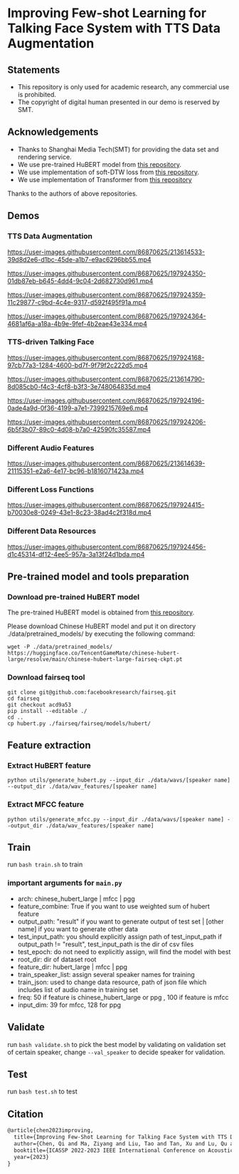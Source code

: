 # Improving Few-shot Learning for Talking Face System with TTS Data Augmentation
## Statements
- This repository is only used for academic research, any commercial use is prohibited.
- The copyright of digital human presented in our demo is reserved by SMT.

## Acknowledgements
- Thanks to Shanghai Media Tech(SMT) for providing the data set and rendering service.
- We use pre-trained HuBERT model from [this repository](https://github.com/TencentGameMate/chinese_speech_pretrain).
- We use implementation of soft-DTW loss from [this repository](https://github.com/keonlee9420/Soft-DTW-Loss).
- We use implementation of Transformer from [this repository](https://github.com/Xflick/EEND_PyTorch)

Thanks to the authors of above repositories.

## Demos
### TTS Data Augmentation

https://user-images.githubusercontent.com/86870625/213614533-39d8d2e6-d1bc-45de-a1b7-e9ac6296bb55.mp4

https://user-images.githubusercontent.com/86870625/197924350-01db87eb-b645-4dd4-9c04-2d682730d961.mp4

https://user-images.githubusercontent.com/86870625/197924359-11c29877-c9bd-4c4e-9317-d592f495f91a.mp4

https://user-images.githubusercontent.com/86870625/197924364-4681af6a-a18a-4b9e-9fef-4b2eae43e334.mp4

### TTS-driven Talking Face

https://user-images.githubusercontent.com/86870625/197924168-97cb77a3-1284-4600-bd7f-9f79f2c222d5.mp4

https://user-images.githubusercontent.com/86870625/213614790-8d085cb0-f4c3-4cf8-b3f3-3e748064835d.mp4

https://user-images.githubusercontent.com/86870625/197924196-0ade4a9d-0f36-4199-a7e1-7399215769e6.mp4

https://user-images.githubusercontent.com/86870625/197924206-6b5f3b07-89c0-4d08-b7a0-42590fc35587.mp4

### Different Audio Features

https://user-images.githubusercontent.com/86870625/213614639-21115351-e2a6-4e17-bc96-b1816071423a.mp4

### Different Loss Functions

https://user-images.githubusercontent.com/86870625/197924415-b70030e8-0249-43e1-8c23-38ad4c2f318d.mp4

### Different Data Resources

https://user-images.githubusercontent.com/86870625/197924456-d1c45314-df12-4ee5-957a-3a13f24d1bda.mp4

## Pre-trained model and tools preparation
### Download pre-trained HuBERT model
The pre-trained HuBERT model is obtained from [this repository](https://github.com/TencentGameMate/chinese_speech_pretrain).

Please download Chinese HuBERT model and put it on directory ./data/pretrained_models/ by executing the following command:

```
wget -P ./data/pretrained_models/ https://huggingface.co/TencentGameMate/chinese-hubert-large/resolve/main/chinese-hubert-large-fairseq-ckpt.pt
```

### Download fairseq tool
```
git clone git@github.com:facebookresearch/fairseq.git
cd fairseq
git checkout acd9a53
pip install --editable ./
cd ..
cp hubert.py ./fairseq/fairseq/models/hubert/
```

## Feature extraction
### Extract HuBERT feature
```
python utils/generate_hubert.py --input_dir ./data/wavs/[speaker name] --output_dir ./data/wav_features/[speaker name]
```

### Extract MFCC feature
```
python utils/generate_mfcc.py --input_dir ./data/wavs/[speaker name] --output_dir ./data/wav_features/[speaker name]
```

## Train
run ```bash train.sh``` to train

### important arguments for ```main.py```
- arch: chinese_hubert_large | mfcc | pgg
- feature_combine: True if you want to use weighted sum of hubert feature
- output_path: "result" if you want to generate output of test set | [other name] if you want to generate other data
- test_input_path: you should explicitly assign path of test_input_path if output_path != "result", test_input_path is the dir of csv files
- test_epoch: do not need to explicitly assign, will find the model with best 
- root_dir: dir of dataset root
- feature_dir: hubert_large | mfcc | ppg
- train_speaker_list: assign several speaker names for training
- train_json: used to change data resource, path of json file which includes list of audio name in training set
- freq: 50 if feature is chinese_hubert_large or ppg , 100 if feature is mfcc
- input_dim: 39 for mfcc, 128 for ppg

## Validate
run ```bash validate.sh``` to pick the best model by validating on validation set of certain speaker, change ```--val_speaker``` to decide speaker for validation.

## Test
run ```bash test.sh``` to test

## Citation

``` latex
@article{chen2023improving,
  title={Improving Few-Shot Learning for Talking Face System with TTS Data Augmentation},
  author={Chen, Qi and Ma, Ziyang and Liu, Tao and Tan, Xu and Lu, Qu and Yu, Kai and Chen, Xie},
  booktitle={ICASSP 2022-2023 IEEE International Conference on Acoustics, Speech and Signal Processing (ICASSP)},
  year={2023}
}
```
